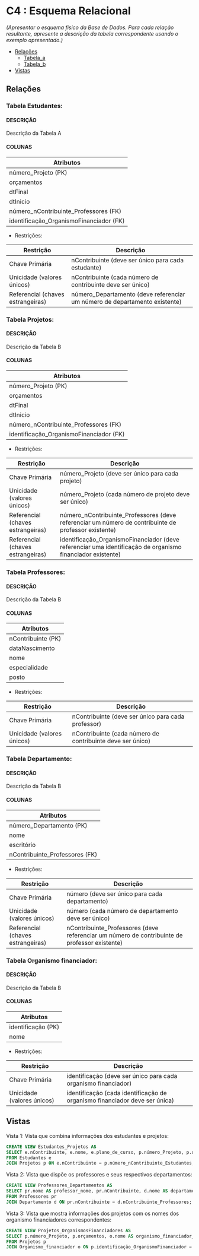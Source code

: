 # C4 : Esquema Relacional  <!-- omit in toc -->
_(Apresentar o esquema físico da Base de Dados. Para cada relação resultante, apresente a descrição da tabela correspondente usando o exemplo apresentado.)_

- [Relações](#relações)
  - [Tabela_a](#tabela_a)
  - [Tabela_b](#tabela_b)
- [Vistas](#vistas)

## Relações

### Tabela Estudantes:

#### DESCRIÇÃO <!-- omit in toc -->

Descrição da Tabela A

#### COLUNAS <!-- omit in toc -->

| Atributos                     |
|-------------------------------|
| número_Projeto (PK)           |
| orçamentos                    |
| dtFinal                       |
| dtInicio                      |
| número_nContribuinte_Professores (FK)|
| identificação_OrganismoFinanciador (FK)|

* Restrições:

| Restrição                 | Descrição                                                           |
|---------------------------|----------------------------------------------------------------------|
| Chave Primária            | nContribuinte (deve ser único para cada estudante)                   |
| Unicidade (valores únicos) | nContribuinte (cada número de contribuinte deve ser único)           |
| Referencial (chaves estrangeiras) | número_Departamento (deve referenciar um número de departamento existente) |

### Tabela Projetos:

#### DESCRIÇÃO <!-- omit in toc -->

Descrição da Tabela B

#### COLUNAS <!-- omit in toc -->

| Atributos                     |
|-------------------------------|
| número_Projeto (PK)           |
| orçamentos                    |
| dtFinal                       |
| dtInicio                      |
| número_nContribuinte_Professores (FK)|
| identificação_OrganismoFinanciador (FK)|

* Restrições:

| Restrição                 | Descrição                                                           |
|---------------------------|----------------------------------------------------------------------|
| Chave Primária            | número_Projeto (deve ser único para cada projeto)                     |
| Unicidade (valores únicos) | número_Projeto (cada número de projeto deve ser único)                |
| Referencial (chaves estrangeiras) | número_nContribuinte_Professores (deve referenciar um número de contribuinte de professor existente) |
| Referencial (chaves estrangeiras) | identificação_OrganismoFinanciador (deve referenciar uma identificação de organismo financiador existente) |

### Tabela Professores:

#### DESCRIÇÃO <!-- omit in toc -->

Descrição da Tabela B

#### COLUNAS <!-- omit in toc -->

| Atributos              |
|------------------------|
| nContribuinte (PK)     |
| dataNascimento         |
| nome                   |
| especialidade          |
| posto                  |


* Restrições:

| Restrição                 | Descrição                                                           |
|---------------------------|----------------------------------------------------------------------|
| Chave Primária            | nContribuinte (deve ser único para cada professor)                    |
| Unicidade (valores únicos) | nContribuinte (cada número de contribuinte deve ser único)           |

### Tabela Departamento:

#### DESCRIÇÃO <!-- omit in toc -->

Descrição da Tabela B

#### COLUNAS <!-- omit in toc -->

| Atributos              |
|------------------------|
| número_Departamento (PK)|
| nome                   |
| escritório             |
| nContribuinte_Professores (FK)|


* Restrições:

| Restrição                 | Descrição                                                           |
|---------------------------|----------------------------------------------------------------------|
| Chave Primária            | número (deve ser único para cada departamento)                        |
| Unicidade (valores únicos) | número (cada número de departamento deve ser único)                   |
| Referencial (chaves estrangeiras) | nContribuinte_Professores (deve referenciar um número de contribuinte de professor existente) |



### Tabela Organismo financiador:

#### DESCRIÇÃO <!-- omit in toc -->

Descrição da Tabela B

#### COLUNAS <!-- omit in toc -->

| Atributos              |
|------------------------|
| identificação (PK)     |
| nome                   |

* Restrições:

| Restrição                 | Descrição                                                           |
|---------------------------|----------------------------------------------------------------------|
| Chave Primária            | identificação (deve ser único para cada organismo financiador)        |
| Unicidade (valores únicos) | identificação (cada identificação de organismo financiador deve ser única) |

## Vistas

Vista 1: Vista que combina informações dos estudantes e projetos:
```sql
CREATE VIEW Estudantes_Projetos AS
SELECT e.nContribuinte, e.nome, e.plano_de_curso, p.número_Projeto, p.orçamentos
FROM Estudantes e
JOIN Projetos p ON e.nContribuinte = p.número_nContribuinte_Estudantes;
```

Vista 2: Vista que dispõe os professores e seus respectivos departamentos:
```sql
CREATE VIEW Professores_Departamentos AS
SELECT pr.nome AS professor_nome, pr.nContribuinte, d.nome AS departamento_nome
FROM Professores pr
JOIN Departamento d ON pr.nContribuinte = d.nContribuinte_Professores;
```

Vista 3: Vista que mostra informações dos projetos com os nomes dos organismo financiadores correspondentes:
```sql
CREATE VIEW Projetos_OrganismosFinanciadores AS
SELECT p.número_Projeto, p.orçamentos, o.nome AS organismo_financiador_nome
FROM Projetos p
JOIN Organismo_financiador o ON p.identificação_OrganismoFinanciador = o.identificação;
```